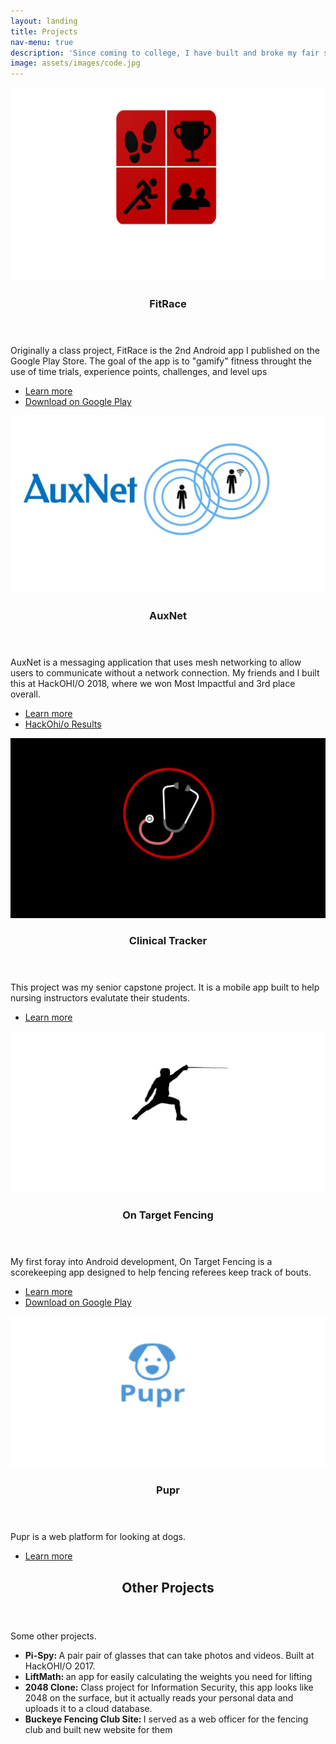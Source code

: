 ```yaml
---
layout: landing
title: Projects
nav-menu: true
description: 'Since coming to college, I have built and broke my fair share of projects. Check out some of my best work.'
image: assets/images/code.jpg
---
```


<!-- Main -->
<div id="main">


<!-- One -->
<section id="One" class="spotlights">
	<section>
		<a href = "" class ="image">
			<img src="assets/images/fitrace.png" alt="" data-position="top center" />
		</a>
		<div class="content">
			<div class="inner">
				<header class="major">
					<h3>FitRace</h3>
				</header>
				<p>Originally a class project, FitRace is the 2nd Android app I published on the Google Play Store. The goal of the app is to "gamify" fitness throught the use of time trials, experience points, challenges, and level ups </p>
				<ul class="actions"> 
					<li><a href="fitrace.html" class="button">Learn more</a></li>
					<li><a href="https://play.google.com/store/apps/details?id=com.harshil.zach.fitnesstracker&hl=en_US" class="button special">Download on Google Play</a></li>
				</ul>
			</div>
		</div>
	</section>
	<section>
		<a href="generic.html" class="image">
			<img src="assets/images/auxnet.jpg" alt="" data-position="top center" />
		</a>
		<div class="content">
			<div class="inner">
				<header class="major">
					<h3>AuxNet</h3>
				</header>
				<p>AuxNet is a messaging application that uses mesh networking to allow users to communicate without a network connection. My friends and I built this at HackOHI/O 2018, where we won Most Impactful and 3rd place overall.</p>
				<ul class="actions">
					<li><a href="auxnet.html" class="button">Learn more</a></li>
					<li><a href="https://hack.osu.edu/2018/live/winners.html" class="button">HackOhi/o Results</a></li>
				</ul>
			</div>
		</div>
	</section>
	<section>
		<a href="" class="image">
			<img class = "image" src="assets/images/clintrac_bigger.png" alt="" data-position="25% 25%" />
		</a>
		<div class="content">
			<div class="inner">
				<header class="major">
					<h3>Clinical Tracker</h3>
				</header>
				<p>This project was my senior capstone project. It is a mobile app built to help nursing instructors evalutate their students.</p>
				<ul class="actions">
					<li><a href="clintrac.html" class="button">Learn more</a></li>
				</ul>
			</div>
		</div>
	</section>
	<section>
		<a href="" class="image">
			<img src="assets/images/ontarget.png" alt="" data-position="25% 25%" />
		</a>
		<div class="content">
			<div class="inner">
				<header class="major">
					<h3>On Target Fencing</h3>
				</header>
				<p>My first foray into Android development, On Target Fencing is a scorekeeping app designed to help fencing referees keep track of bouts.</p>
				<ul class="actions">
					<li><a href="ontarget.html" class="button">Learn more</a></li>
					<li><a href="https://play.google.com/store/apps/details?id=com.allegretti.zach.OnTargetFencing&hl=en_US" class="button special">Download on Google Play</a></li>
				</ul>
			</div>
		</div>
	</section>
	<section>
			<img class = "image" src="assets/images/pupr.png" alt="" data-position="25% 25%" /> 
		<div class="content">
			<div class="inner">
				<header class="major">
					<h3>Pupr</h3>
				</header>
				<p>Pupr is a web platform for looking at dogs.</p>
				<ul class="actions">
					<li><a href="pupr.html" class="button">Learn more</a></li>
				</ul>
			</div>
		</div>
	</section>
</section>

<!-- Three -->
<section id="three">
	<div class="inner">
		<header class="major">
			<h2>Other Projects</h2>
		</header>
		<p>Some other projects.</p>
		<ul>
			<li><b>Pi-Spy: </b> A pair pair of glasses that can take photos and videos. Built at HackOHI/O 2017.</li>
			<li><b>LiftMath: </b> an app for easily calculating the weights you need for lifting</li>
			<li><b>2048 Clone:</b> Class project for Information Security, this app looks like 2048 on the surface, but it actually reads your personal data and uploads it to a cloud database. </li>
			<li><b>Buckeye Fencing Club Site: </b> I served as a web officer for the fencing club and built new website for them </li>
		</ul>
	</div>
</section>

</div>
